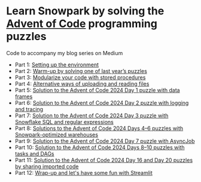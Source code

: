 # Learn Snowpark by solving the [Advent of Code](https://adventofcode.com/) programming puzzles
Code to accompany my blog series on Medium

- Part 1: [Setting up the environment](https://medium.com/@majaf/learn-snowpark-by-solving-the-advent-of-code-programming-puzzles-part-1-a3ced71b375a)
- Part 2: [Warm-up by solving one of last year’s puzzles](https://medium.com/@majaf/learn-snowpark-by-solving-the-advent-of-code-programming-puzzles-part-2-c253d48445bb)
- Part 3: [Modularize your code with stored procedures](https://medium.com/@majaf/learn-snowpark-by-solving-the-advent-of-code-programming-puzzles-part-3-bd60d60cab32)
- Part 4: [Alternative ways of uploading and reading files](https://medium.com/@majaf/learn-snowpark-by-solving-the-advent-of-code-programming-puzzles-part-4-df32a5e850dd)
- Part 5: [Solution to the Advent of Code 2024 Day 1 puzzle with data frames](https://medium.com/@majaf/learn-snowpark-by-solving-the-advent-of-code-programming-puzzles-part-5-8e9542a6ddf3)
- Part 6: [Solution to the Advent of Code 2024 Day 2 puzzle with logging and tracing](https://medium.com/@majaf/learn-snowpark-by-solving-the-advent-of-code-programming-puzzles-part-6-e431d4b6455c)
- Part 7: [Solution to the Advent of Code 2024 Day 3 puzzle with Snowflake SQL and regular expressions](https://medium.com/@majaf/learn-snowpark-by-solving-the-advent-of-code-programming-puzzles-part-7-5b5c9b64660d)
- Part 8: [Solutions to the Advent of Code 2024 Days 4–6 puzzles with Snowpark-optimized warehouses](https://medium.com/@majaf/learn-snowpark-by-solving-the-advent-of-code-programming-puzzles-part-8-4ae0effe30fa)
- Part 9: [Solution to the Advent of Code 2024 Day 7 puzzle with AsyncJob](https://medium.com/@majaf/learn-snowpark-by-solving-the-advent-of-code-programming-puzzles-part-9-d3e1df2e6a85)
- Part 10: [Solution to the Advent of Code 2024 Days 8–10 puzzles with tasks and DAGs](https://medium.com/@majaf/learn-snowpark-by-solving-the-advent-of-code-programming-puzzles-part-10-c0759c3267ca)
- Part 11: [Solution to the Advent of Code 2024 Day 16 and Day 20 puzzles by sharing imported code](https://medium.com/@majaf/learn-snowpark-by-solving-the-advent-of-code-programming-puzzles-part-11-42513a57a223)
- Part 12: [Wrap-up and let's have some fun with Streamlit](https://medium.com/@majaf/learn-snowpark-by-solving-the-advent-of-code-programming-puzzles-part-12-5f00f2740308)
